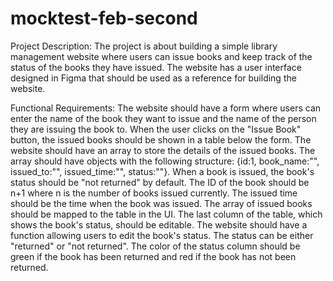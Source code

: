 # mocktest-feb-second
Project Description:
The project is about building a simple library management website where users can issue books and keep track of the status of the books they have issued. The website has a user interface designed in Figma that should be used as a reference for building the website.

Functional Requirements:
The website should have a form where users can enter the name of the book they want to issue and the name of the person they are issuing the book to.
When the user clicks on the "Issue Book" button, the issued books should be shown in a table below the form.
The website should have an array to store the details of the issued books. The array should have objects with the following structure: {id:1, book_name:"", issued_to:"", issued_time:"", status:""}.
When a book is issued, the book's status should be "not returned" by default. The ID of the book should be n+1 where n is the number of books issued currently. The issued time should be the time when the book was issued.
The array of issued books should be mapped to the table in the UI. The last column of the table, which shows the book's status, should be editable.
The website should have a function allowing users to edit the book's status. The status can be either "returned" or "not returned".
The color of the status column should be green if the book has been returned and red if the book has not been returned.
